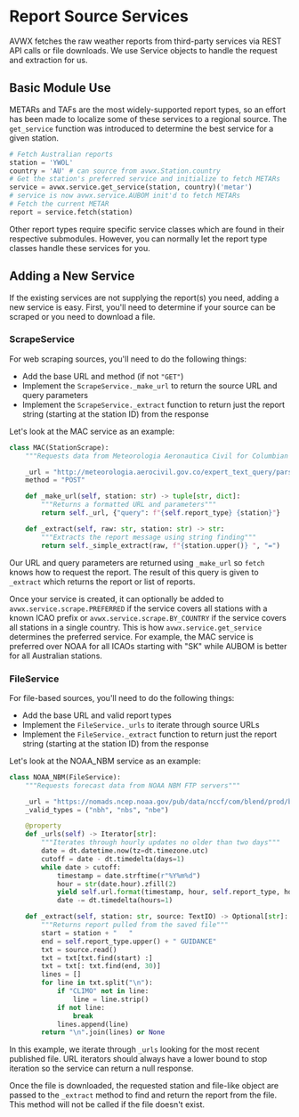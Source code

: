# Report Source Services

AVWX fetches the raw weather reports from third-party services via REST API calls or file downloads. We use Service objects to handle the request and extraction for us.

## Basic Module Use

METARs and TAFs are the most widely-supported report types, so an effort has been made to localize some of these services to a regional source. The `get_service` function was introduced to determine the best service for a given station.

```python
# Fetch Australian reports
station = 'YWOL'
country = 'AU' # can source from avwx.Station.country
# Get the station's preferred service and initialize to fetch METARs
service = avwx.service.get_service(station, country)('metar')
# service is now avwx.service.AUBOM init'd to fetch METARs
# Fetch the current METAR
report = service.fetch(station)
```

Other report types require specific service classes which are found in their respective submodules. However, you can normally let the report type classes handle these services for you.

## Adding a New Service

If the existing services are not supplying the report(s) you need, adding a new service is easy. First, you'll need to determine if your source can be scraped or you need to download a file.

### ScrapeService

For web scraping sources, you'll need to do the following things:

- Add the base URL and method (if not `"GET"`)
- Implement the `ScrapeService._make_url` to return the source URL and query parameters
- Implement the `ScrapeService._extract` function to return just the report string (starting at the station ID) from the response

Let's look at the MAC service as an example:

```python
class MAC(StationScrape):
    """Requests data from Meteorologia Aeronautica Civil for Columbian stations"""

    _url = "http://meteorologia.aerocivil.gov.co/expert_text_query/parse"
    method = "POST"

    def _make_url(self, station: str) -> tuple[str, dict]:
        """Returns a formatted URL and parameters"""
        return self._url, {"query": f"{self.report_type} {station}"}

    def _extract(self, raw: str, station: str) -> str:
        """Extracts the report message using string finding"""
        return self._simple_extract(raw, f"{station.upper()} ", "=")
```

Our URL and query parameters are returned using `_make_url` so `fetch` knows how to request the report. The result of this query is given to `_extract` which returns the report or list of reports.

Once your service is created, it can optionally be added to `avwx.service.scrape.PREFERRED` if the service covers all stations with a known ICAO prefix or `avwx.service.scrape.BY_COUNTRY` if the service covers all stations in a single country. This is how `avwx.service.get_service` determines the preferred service. For example, the MAC service is preferred over NOAA for all ICAOs starting with "SK" while AUBOM is better for all Australian stations.

### FileService

For file-based sources, you'll need to do the following things:

- Add the base URL and valid report types
- Implement the `FileService._urls` to iterate through source URLs
- Implement the `FileService._extract` function to return just the report string (starting at the station ID) from the response

Let's look at the NOAA_NBM service as an example:

```python
class NOAA_NBM(FileService):
    """Requests forecast data from NOAA NBM FTP servers"""

    _url = "https://nomads.ncep.noaa.gov/pub/data/nccf/com/blend/prod/blend.{}/{}/text/blend_{}tx.t{}z"
    _valid_types = ("nbh", "nbs", "nbe")

    @property
    def _urls(self) -> Iterator[str]:
        """Iterates through hourly updates no older than two days"""
        date = dt.datetime.now(tz=dt.timezone.utc)
        cutoff = date - dt.timedelta(days=1)
        while date > cutoff:
            timestamp = date.strftime(r"%Y%m%d")
            hour = str(date.hour).zfill(2)
            yield self.url.format(timestamp, hour, self.report_type, hour)
            date -= dt.timedelta(hours=1)

    def _extract(self, station: str, source: TextIO) -> Optional[str]:
        """Returns report pulled from the saved file"""
        start = station + "   "
        end = self.report_type.upper() + " GUIDANCE"
        txt = source.read()
        txt = txt[txt.find(start) :]
        txt = txt[: txt.find(end, 30)]
        lines = []
        for line in txt.split("\n"):
            if "CLIMO" not in line:
                line = line.strip()
            if not line:
                break
            lines.append(line)
        return "\n".join(lines) or None
```

In this example, we iterate through `_urls` looking for the most recent published file. URL iterators should always have a lower bound to stop iteration so the service can return a null response.

Once the file is downloaded, the requested station and file-like object are passed to the `_extract` method to find and return the report from the file. This method will not be called if the file doesn't exist.
